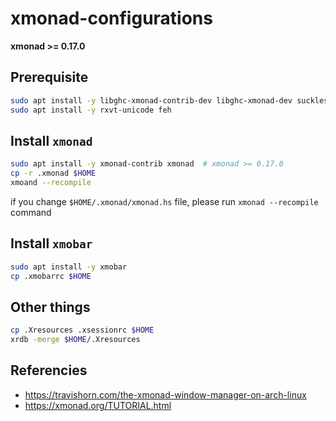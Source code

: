 # xmonad-configurations

**xmonad >= 0.17.0**

## Prerequisite

```sh
sudo apt install -y libghc-xmonad-contrib-dev libghc-xmonad-dev suckless-tools
sudo apt install -y rxvt-unicode feh
```

## Install `xmonad`

```sh
sudo apt install -y xmonad-contrib xmonad  # xmonad >= 0.17.0
cp -r .xmonad $HOME
xmoand --recompile
```

if you change `$HOME/.xmonad/xmonad.hs` file,
please run `xmonad --recompile` command

## Install `xmobar`

```sh
sudo apt install -y xmobar
cp .xmobarrc $HOME
```

## Other things

```sh
cp .Xresources .xsessionrc $HOME
xrdb -merge $HOME/.Xresources
```
## Referencies

- https://travishorn.com/the-xmonad-window-manager-on-arch-linux
- https://xmonad.org/TUTORIAL.html
